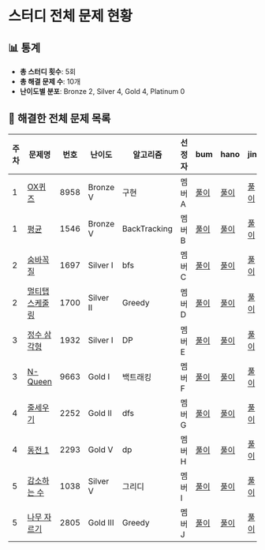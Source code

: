 # 스터디 전체 문제 현황

## 📊 통계 <!-- 자동 생성 영역, 손으로 수정 ❌ -->
<!-- ACTIONS-STATS:START -->
- **총 스터디 횟수**: 5회
- **총 해결 문제 수**: 10개
- **난이도별 분포**: Bronze 2, Silver 4, Gold 4, Platinum 0

<!-- ACTIONS-STATS:END -->


## 📑 해결한 전체 문제 목록

| 주차 | 문제명 | 번호  | 난이도      | 알고리즘     | 선정자 | bum                                  | hano                                 | jin                                  |
|------|--------|-------|------------|-------------|--------|--------------------------------------|--------------------------------------|--------------------------------------|
| 1    | [OX퀴즈](https://www.acmicpc.net/problem/8958)    | 8958  | Bronze V   | 구현          | 멤버A | [풀이](https://github.com/A/8958)      | [풀이](https://github.com/A/8958)      | [풀이](https://github.com/A/8958)      |
| 1    | [평균](https://www.acmicpc.net/problem/1546)      | 1546  | Bronze V   | BackTracking | 멤버B | [풀이](https://github.com/B/1546)      | [풀이](https://github.com/B/1546)      | [풀이](https://github.com/B/1546)      |
| 2    | [숨바꼭질](https://www.acmicpc.net/problem/1697)  | 1697  | Silver I   | bfs          | 멤버C | [풀이](https://github.com/C/1697)      | [풀이](https://github.com/C/1697)      | [풀이](https://github.com/C/1697)      |
| 2    | [멀티탭 스케줄링](https://www.acmicpc.net/problem/1700) | 1700  | Silver II  | Greedy       | 멤버D | [풀이](https://github.com/D/1700)      | [풀이](https://github.com/D/1700)      | [풀이](https://github.com/D/1700)      |
| 3    | [정수 삼각형](https://www.acmicpc.net/problem/1932) | 1932  | Silver I   | DP           | 멤버E | [풀이](https://github.com/E/1932)      | [풀이](https://github.com/E/1932)      | [풀이](https://github.com/E/1932)      |
| 3    | [N-Queen](https://www.acmicpc.net/problem/9663)   | 9663  | Gold I     | 백트래킹      | 멤버F | [풀이](https://github.com/F/9663)      | [풀이](https://github.com/F/9663)      | [풀이](https://github.com/F/9663)      |
| 4    | [줄세우기](https://www.acmicpc.net/problem/2252)  | 2252  | Gold II    | dfs          | 멤버G | [풀이](https://github.com/G/2252)      | [풀이](https://github.com/G/2252)      | [풀이](https://github.com/G/2252)      |
| 4    | [동전 1](https://www.acmicpc.net/problem/2293)    | 2293  | Gold V     | dp           | 멤버H | [풀이](https://github.com/H/2293)      | [풀이](https://github.com/H/2293)      | [풀이](https://github.com/H/2293)      |
| 5    | [감소하는 수](https://www.acmicpc.net/problem/1038) | 1038 | Silver V   | 그리디        | 멤버I | [풀이](https://github.com/I/1038)      | [풀이](https://github.com/I/1038)      | [풀이](https://github.com/I/1038)      |
| 5    | [나무 자르기](https://www.acmicpc.net/problem/2805) | 2805 | Gold III   | Greedy       | 멤버J | [풀이](https://github.com/J/2805)      | [풀이](https://github.com/J/2805)      | [풀이](https://github.com/J/2805)      |